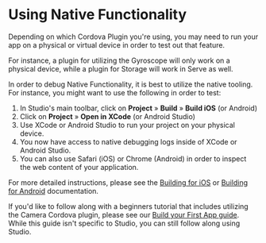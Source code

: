 ---
---

# Using Native Functionality

Depending on which Cordova Plugin you're using, you may need to run your app on a physical or virtual device in order to test out that feature.

For instance, a plugin for utilizing the Gyroscope will only work on a physical device, while a plugin for Storage will work in Serve as well.

In order to debug Native Functionality, it is best to utilize the native tooling. For instance, you might want to use the following in order to test:

1. In Studio's main toolbar, click on **Project** &raquo; **Build** &raquo; **Build iOS** (or Android)
2. Click on **Project** &raquo; **Open in XCode** (or Android Studio)
3. Use XCode or Android Studio to run your project on your physical device.
4. You now have access to native debugging logs inside of XCode or Android Studio.
5. You can also use Safari (iOS) or Chrome (Android) in order to inspect the web content of your application.

For more detailed instructions, please see the [Building for iOS](/building/ios) or [Building for Android](/building/android) documentation.

If you'd like to follow along with a beginners tutorial that includes utilizing the Camera Cordova plugin, please see our [Build your First App guide](/angular/your-first-app). While this guide isn't specific to Studio, you can still follow along using Studio.
